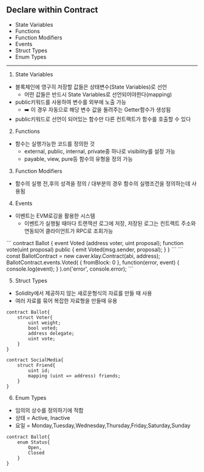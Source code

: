 ## Declare within Contract

- State Variables
- Functions
- Function Modifiers
- Events
- Struct Types
- Enum Types

<hr />

1. State Variables

- 블록체인에 영구히 저장할 값들은 상태변수(State Variables)로 선언
  - 어떤 값들은 반드시 State Variables로 선언되어야한다(mapping)
- public키워드를 사용하여 변수를 외부에 노출 가능
  - ➡️ 이 경우 자동으로 해당 변수 값을 돌려주는 Getter함수가 생성됨
- public키워드로 선언이 되어있는 함수만 다른 컨트랙트가 함수를 호출할 수 있다

2. Functions

- 함수는 실행가능한 코드를 정의한 것
  - external, public, internal, private중 하나로 visibility를 설정 가능
  - payable, view, pure등 함수의 유형을 정의 가능

3. Function Modifiers

- 함수의 실행 전,후의 성격을 정의 / 대부분의 경우 함수의 실행조건을 정의하는데 사용됨

4. Events

- 이벤트는 EVM로깅을 활용한 시스템
  - 이벤트가 실행될 때마다 트랜잭션 로그에 저장, 저장된 로그는 컨트랙트 주소와 연동되어 클라이언트가 RPC로 조회가능

<Contract>
```
contract Ballot {
    event Voted (address voter, uint proposal);
    function vote(uint proposal) public {
        emit Voted(msg.sender, proposal);
    }
}
```
<Client using caver-js>
```
const BallotContract = new caver.klay.Contract(abi, address);
BallotContract.events.Voted( 
    { fromBlock: 0 }, 
    function(error, event) {
    console.log(event);
    } 
).on('error', console.error);
```

5. Struct Types

- Solidity에서 제공하지 않는 새로운형식의 자료를 만들 때 사용
- 여러 자료를 묶어 복잡한 자료형을 만들때 유용

```
contract Ballot{
    struct Voter{
        uint weight;
        bool voted;
        address delegate;
        uint vote;
    }
}
```

```
contract SocialMedia{
    struct Friend{
        uint id;
        mapping (uint => address) friends;
    }
}
```

6. Enum Types

- 임의의 상수를 정의하기에 적합
- 상태 = Active, Inactive
- 요일 = Monday,Tuesday,Wednesday,Thursday,Friday,Saturday,Sunday

```
contract Ballot{
    enum Status{
        Open,
        Closed
    }
}
```
